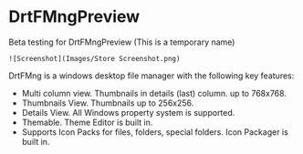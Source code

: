 # DrtFMngPreview
Beta testing for DrtFMngPreview (This is a temporary name)

```
![Screenshot](Images/Store Screenshot.png)
```

DrtFMng is a windows desktop file manager with the following key features:

- Multi column view. Thumbnails in details (last) column. up to 768x768.
- Thumbnails View. Thumbnails up to 256x256.
- Details View. All Windows property system is supported.
- Themable. Theme Editor is built in.
- Supports Icon Packs for files, folders, special folders. Icon Packager is built in.

